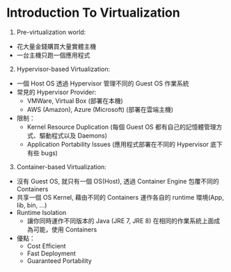 # Introduction To Virtualization

1. Pre-virtualization world:
  * 花大量金錢購買大量實體主機
  * 一台主機只跑一個應用程式
2. Hypervisor-based Virtualization:
  * 一個 Host OS 透過 Hypervisor 管理不同的 Guest OS 作業系統
  * 常見的 Hypervisor Provider:
    * VMWare, Virtual Box (部署在本機)
    * AWS (Amazon), Azure (Microsoft) (部署在雲端主機)
  * 限制：
    * Kernel Resource Duplication (每個 Guest OS 都有自己的記憶體管理方式、驅動程式以及 Daemons)
    * Application Portability Issues (應用程式部署在不同的 Hypervisor 底下有些 bugs)
3. Container-based Virtualization:
  * 沒有 Guest OS, 就只有一個 OS(Host), 透過 Container Engine 包覆不同的 Containers
  * 共享一個 OS Kernel, 藉由不同的 Containers 運作各自的 runtime 環境(App, lib, bin, ...)
  * Runtime Isolation
    * 讓你同時運作不同版本的 Java (JRE 7, JRE 8) 在相同的作業系統上面成為可能，使用 Containers
  * 優點：
    * Cost Efficient
    * Fast Deployment
    * Guaranteed Portability
